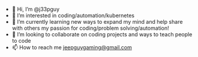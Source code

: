 - 👋 Hi, I’m @j33pguy
- 👀 I’m interested in coding/automation/kubernetes
- 🌱 I’m currently learning new ways to expand my mind and help share with others my passion for coding/problem solving/automation!
- 💞️ I’m looking to collaborate on coding projects and ways to teach people to code
- 📫 How to reach me jeepguygaming@gmail.com

<!---
J33PGUY/J33PGUY is a ✨ special ✨ repository because its `README.md` (this file) appears on your GitHub profile.
You can click the Preview link to take a look at your changes.
--->

